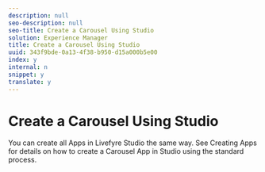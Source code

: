 ```yaml
---
description: null
seo-description: null
seo-title: Create a Carousel Using Studio
solution: Experience Manager
title: Create a Carousel Using Studio
uuid: 343f9bde-0a13-4f38-b950-d15a000b5e00
index: y
internal: n
snippet: y
translate: y
---
```


# Create a Carousel Using Studio

You can create all Apps in Livefyre Studio the same way. See Creating Apps for details on how to create a Carousel App in Studio using the standard process.
